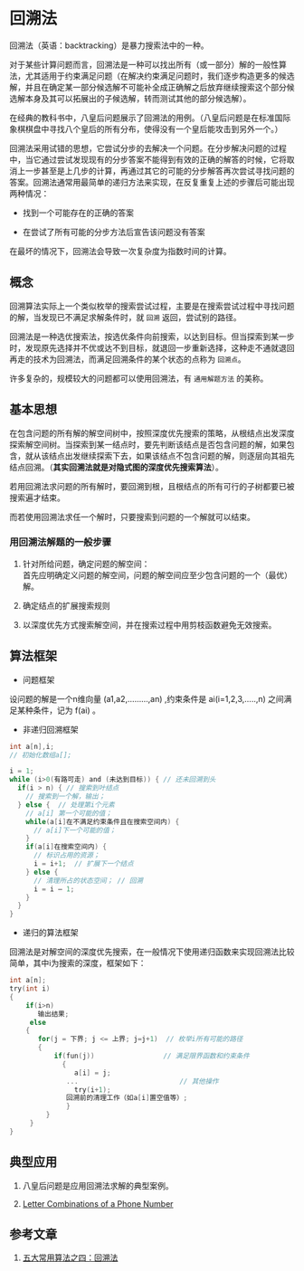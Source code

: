 # 回溯法  

回溯法（英语：backtracking）是暴力搜索法中的一种。

对于某些计算问题而言，回溯法是一种可以找出所有（或一部分）解的一般性算法，尤其适用于约束满足问题（在解决约束满足问题时，我们逐步构造更多的候选解，并且在确定某一部分候选解不可能补全成正确解之后放弃继续搜索这个部分候选解本身及其可以拓展出的子候选解，转而测试其他的部分候选解）。

在经典的教科书中，八皇后问题展示了回溯法的用例。（八皇后问题是在标准国际象棋棋盘中寻找八个皇后的所有分布，使得没有一个皇后能攻击到另外一个。）

回溯法采用试错的思想，它尝试分步的去解决一个问题。在分步解决问题的过程中，当它通过尝试发现现有的分步答案不能得到有效的正确的解答的时候，它将取消上一步甚至是上几步的计算，再通过其它的可能的分步解答再次尝试寻找问题的答案。回溯法通常用最简单的递归方法来实现，在反复重复上述的步骤后可能出现两种情况：

* 找到一个可能存在的正确的答案

* 在尝试了所有可能的分步方法后宣告该问题没有答案

在最坏的情况下，回溯法会导致一次复杂度为指数时间的计算。

## 概念

回溯算法实际上一个类似枚举的搜索尝试过程，主要是在搜索尝试过程中寻找问题的解，当发现已不满足求解条件时，就 `回溯` 返回，尝试别的路径。  

回溯法是一种选优搜索法，按选优条件向前搜索，以达到目标。但当探索到某一步时，发现原先选择并不优或达不到目标，就退回一步重新选择，这种走不通就退回再走的技术为回溯法，而满足回溯条件的某个状态的点称为 `回溯点`。

许多复杂的，规模较大的问题都可以使用回溯法，有 `通用解题方法` 的美称。

## 基本思想

在包含问题的所有解的解空间树中，按照深度优先搜索的策略，从根结点出发深度探索解空间树。当探索到某一结点时，要先判断该结点是否包含问题的解，如果包含，就从该结点出发继续探索下去，如果该结点不包含问题的解，则逐层向其祖先结点回溯。（**其实回溯法就是对隐式图的深度优先搜索算法**）。

若用回溯法求问题的所有解时，要回溯到根，且根结点的所有可行的子树都要已被搜索遍才结束。

而若使用回溯法求任一个解时，只要搜索到问题的一个解就可以结束。

### 用回溯法解题的一般步骤

1. 针对所给问题，确定问题的解空间：  
  首先应明确定义问题的解空间，问题的解空间应至少包含问题的一个（最优）解。

2. 确定结点的扩展搜索规则

3. 以深度优先方式搜索解空间，并在搜索过程中用剪枝函数避免无效搜索。

## 算法框架

* 问题框架  

设问题的解是一个n维向量 (a1,a2,………,an) ,约束条件是 ai(i=1,2,3,…..,n) 之间满足某种条件，记为 f(ai) 。

* 非递归回溯框架  

```c
int a[n],i;
// 初始化数组a[];

i = 1;
while (i>0(有路可走) and (未达到目标)) { // 还未回溯到头
  if(i > n) { // 搜索到叶结点
    // 搜索到一个解，输出；
  } else {  // 处理第i个元素
    // a[i] 第一个可能的值；
    while(a[i]在不满足约束条件且在搜索空间内) {
      // a[i]下一个可能的值；
    }
    if(a[i]在搜索空间内) {
      // 标识占用的资源；
      i = i+1;  // 扩展下一个结点
    } else {
      // 清理所占的状态空间； // 回溯
      i = i – 1;
    }
  }
}
```

* 递归的算法框架

回溯法是对解空间的深度优先搜索，在一般情况下使用递归函数来实现回溯法比较简单，其中i为搜索的深度，框架如下：

```c
int a[n];
try(int i)
{
    if(i>n)
       输出结果;
     else
    {
       for(j = 下界; j <= 上界; j=j+1)  // 枚举i所有可能的路径
       {
           if(fun(j))                 // 满足限界函数和约束条件
             {
                a[i] = j;
              ...                         // 其他操作
                try(i+1);
              回溯前的清理工作（如a[i]置空值等）;
              }
         }
     }
}
```

## 典型应用

1. 八皇后问题是应用回溯法求解的典型案例。

2. [Letter Combinations of a Phone Number](https://github.com/KevinBaiSg/MyLeetCode/tree/master/0017_Letter_Combinations_of_a_Phone_Number)

## 参考文章

1. [五大常用算法之四：回溯法](https://www.cnblogs.com/steven_oyj/archive/2010/05/22/1741376.html)  
